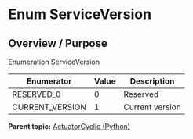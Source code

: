 # Enum ServiceVersion

## Overview / Purpose

Enumeration ServiceVersion

|Enumerator|Value|Description|
|----------|-----|-----------|
|RESERVED\_0|0|Reserved|
|CURRENT\_VERSION|1|Current version|

**Parent topic:** [ActuatorCyclic \(Python\)](../../summary_pages/ActuatorCyclic.md)


